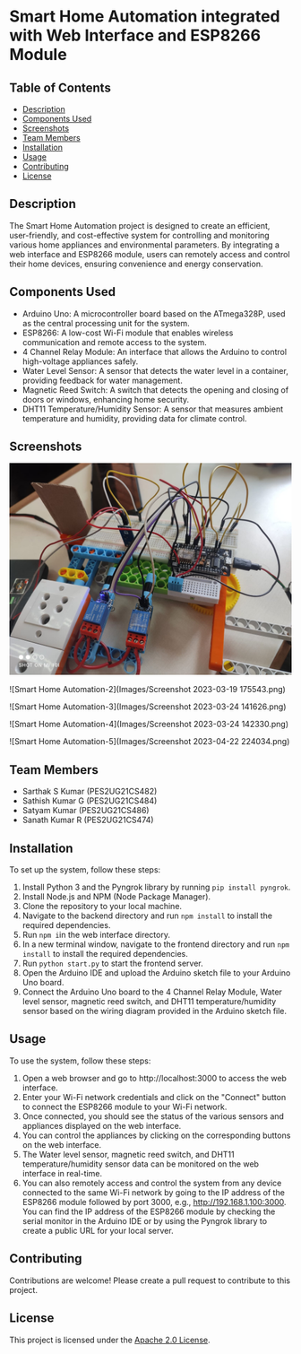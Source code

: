 

# Smart Home Automation integrated with Web Interface and ESP8266 Module


## Table of Contents
- [Description](#description)
- [Components Used](#components-used)
- [Screenshots](#screenshots)
- [Team Members](#team-members)
- [Installation](#installation)
- [Usage](#usage)
- [Contributing](#contributing)
- [License](#license)

## Description

The Smart Home Automation project is designed to create an efficient, user-friendly, and cost-effective system for controlling and monitoring various home appliances and environmental parameters. By integrating a web interface and ESP8266 module, users can remotely access and control their home devices, ensuring convenience and energy conservation. 



## Components Used

- Arduino Uno: A microcontroller board based on the ATmega328P, used as the central processing unit for the system.
- ESP8266: A low-cost Wi-Fi module that enables wireless communication and remote access to the system.
- 4 Channel Relay Module: An interface that allows the Arduino to control high-voltage appliances safely.
- Water Level Sensor: A sensor that detects the water level in a container, providing feedback for water management.
- Magnetic Reed Switch: A switch that detects the opening and closing of doors or windows, enhancing home security.
- DHT11 Temperature/Humidity Sensor: A sensor that measures ambient temperature and humidity, providing data for climate control.

## Screenshots 

 ![Smart Home Automation-1](Images/IMG-20230421-WA0008.jpg)

 ![Smart Home Automation-2](Images/Screenshot 2023-03-19 175543.png)

 ![Smart Home Automation-3](Images/Screenshot 2023-03-24 141626.png)
 
 ![Smart Home Automation-4](Images/Screenshot 2023-03-24 142330.png)
 
 ![Smart Home Automation-5](Images/Screenshot 2023-04-22 224034.png)


## Team Members 

- Sarthak S Kumar (PES2UG21CS482)
- Sathish Kumar G (PES2UG21CS484)
- Satyam Kumar    (PES2UG21CS486)
- Sanath Kumar R  (PES2UG21CS474)


## Installation

To set up the system, follow these steps:

1. Install Python 3 and the Pyngrok library by running `pip install pyngrok`.
2. Install Node.js and NPM (Node Package Manager).
3. Clone the repository to your local machine.
4. Navigate to the backend directory and run `npm install` to install the required dependencies.
5. Run `npm i`in the web interface directory.
6. In a new terminal window, navigate to the frontend directory and run `npm install` to install the required dependencies.
7. Run `python start.py` to start the frontend server.
8. Open the Arduino IDE and upload the Arduino sketch file to your Arduino Uno board.
9. Connect the Arduino Uno board to the 4 Channel Relay Module, Water level sensor, magnetic reed switch, and DHT11 temperature/humidity sensor based on the wiring diagram provided in the Arduino sketch file.

## Usage

To use the system, follow these steps:

1. Open a web browser and go to http://localhost:3000 to access the web interface.
2. Enter your Wi-Fi network credentials and click on the "Connect" button to connect the ESP8266 module to your Wi-Fi network.
3. Once connected, you should see the status of the various sensors and appliances displayed on the web interface.
4. You can control the appliances by clicking on the corresponding buttons on the web interface.
5. The Water level sensor, magnetic reed switch, and DHT11 temperature/humidity sensor data can be monitored on the web interface in real-time.
6. You can also remotely access and control the system from any device connected to the same Wi-Fi network by going to the IP address of the ESP8266 module followed by port 3000, e.g., http://192.168.1.100:3000. You can find the IP address of the ESP8266 module by checking the serial monitor in the Arduino IDE or by using the Pyngrok library to create a public URL for your local server.

## Contributing

Contributions are welcome! Please create a pull request to contribute to this project.

## License

This project is licensed under the [Apache 2.0 License](https://www.apache.org/licenses/LICENSE-2.0).
